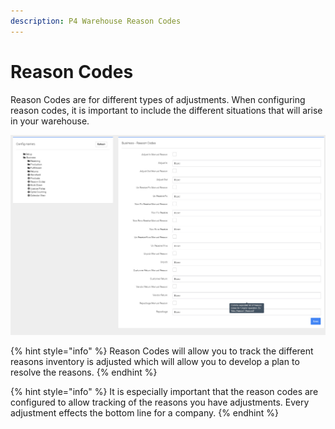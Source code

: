 ```yaml
---
description: P4 Warehouse Reason Codes
---
```


# Reason Codes

Reason Codes are for different types of adjustments. When configuring reason codes, it is important to include the different situations that will arise in your warehouse.

![](../../.gitbook/assets/reason-codes.jpg)

{% hint style="info" %}
Reason Codes will allow you to track the different reasons inventory is adjusted which will allow you to develop a plan to resolve the reasons.
{% endhint %}

{% hint style="info" %}
It is especially important that the reason codes are configured to allow tracking of the reasons you have adjustments. Every adjustment effects the bottom line for a company.
{% endhint %}
